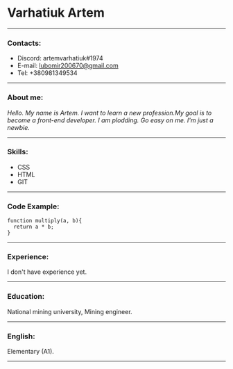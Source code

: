 # **Varhatiuk Artem**
---

### Contacts:
+ Discord: artemvarhatiuk#1974
+ E-mail: lubomir200670@gmail.com
+ Tel: +380981349534

---

### About me:

_Hello. My name is Artem. I want to learn a new profession.My goal is to become a front-end developer. I am 
plodding. Go easy on me. I'm just a newbie._

---

### Skills:
+ CSS
+ HTML
+ GIT

---

### Code Example:
```
function multiply(a, b){
  return a * b; 
}
```

---

### Experience:
I don't have experience yet.

---

### Education:
National mining university, Mining engineer.

---

### English:
Elementary (A1).

---